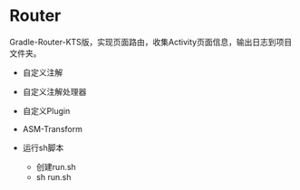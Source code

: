 # Router

Gradle-Router-KTS版，实现页面路由，收集Activity页面信息，输出日志到项目文件夹。

- 自定义注解
- 自定义注解处理器
- 自定义Plugin
- ASM-Transform

- 运行sh脚本
  - 创建run.sh
  - sh run.sh